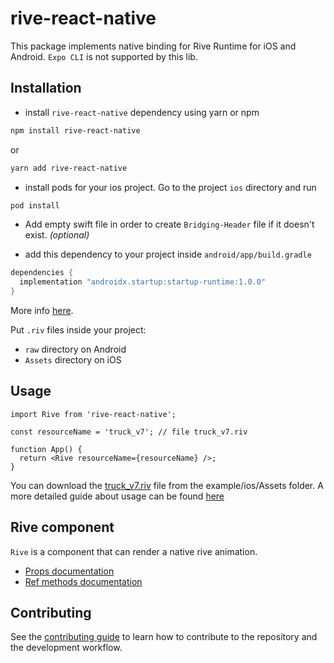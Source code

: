 # rive-react-native

This package implements native binding for Rive Runtime for iOS and Android.
`Expo CLI` is not supported by this lib.

## Installation

- install `rive-react-native` dependency using yarn or npm

```sh
npm install rive-react-native
```

or

```sh
yarn add rive-react-native
```

- install pods for your ios project. Go to the project `ios` directory and run

```sh
pod install
```

- Add empty swift file in order to create `Bridging-Header` file if it doesn't exist. _(optional)_

- add this dependency to your project inside `android/app/build.gradle`

```groovy
dependencies {
  implementation "androidx.startup:startup-runtime:1.0.0"
}
```

More info [here](https://github.com/rive-app/rive-android#manually-initializing-rive).

Put `.riv` files inside your project:

- `raw` directory on Android
- `Assets` directory on iOS

## Usage

```tsx
import Rive from 'rive-react-native';

const resourceName = 'truck_v7'; // file truck_v7.riv

function App() {
  return <Rive resourceName={resourceName} />;
}
```

You can download the [truck_v7.riv](https://github.com/rive-app/rive-react-native/raw/main/example/ios/Assets/truck_v7.riv) file from the example/ios/Assets folder. A more detailed guide about usage can be found [here](./docs/usage-guide.md)

## Rive component

`Rive` is a component that can render a native rive animation.

- [Props documentation](./docs/rive-react-native-reference.md#props)
- [Ref methods documentation](./docs/rive-react-native-reference.md#ref-methods)

## Contributing

See the [contributing guide](CONTRIBUTING.md) to learn how to contribute to the repository and the development workflow.
